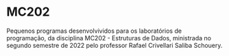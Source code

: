 # MC202
Pequenos programas desenvolvividos para os laboratórios de programação, da disciplina MC202 - Estruturas de Dados, ministrada no segundo semestre de 2022 pelo professor Rafael Crivellari Saliba Schouery.

